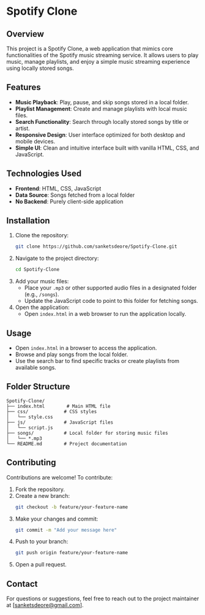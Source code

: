 # Spotify Clone

## Overview
This project is a Spotify Clone, a web application that mimics core functionalities of the Spotify music streaming service. It allows users to play music, manage playlists, and enjoy a simple music streaming experience using locally stored songs.

## Features
- **Music Playback**: Play, pause, and skip songs stored in a local folder.
- **Playlist Management**: Create and manage playlists with local music files.
- **Search Functionality**: Search through locally stored songs by title or artist.
- **Responsive Design**: User interface optimized for both desktop and mobile devices.
- **Simple UI**: Clean and intuitive interface built with vanilla HTML, CSS, and JavaScript.

## Technologies Used
- **Frontend**: HTML, CSS, JavaScript
- **Data Source**: Songs fetched from a local folder
- **No Backend**: Purely client-side application

## Installation
1. Clone the repository:
   ```bash
   git clone https://github.com/sanketsdeore/Spotify-Clone.git
   ```
2. Navigate to the project directory:
   ```bash
   cd Spotify-Clone
   ```
3. Add your music files:
   - Place your `.mp3` or other supported audio files in a designated folder (e.g., `/songs`).
   - Update the JavaScript code to point to this folder for fetching songs.
4. Open the application:
   - Open `index.html` in a web browser to run the application locally.

## Usage
- Open `index.html` in a browser to access the application.
- Browse and play songs from the local folder.
- Use the search bar to find specific tracks or create playlists from available songs.

## Folder Structure
```
Spotify-Clone/
├── index.html        # Main HTML file
├── css/             # CSS styles
│   └── style.css
├── js/              # JavaScript files
│   └── script.js
├── songs/           # Local folder for storing music files
│   └── *.mp3
└── README.md        # Project documentation
```

## Contributing
Contributions are welcome! To contribute:
1. Fork the repository.
2. Create a new branch:
   ```bash
   git checkout -b feature/your-feature-name
   ```
3. Make your changes and commit:
   ```bash
   git commit -m "Add your message here"
   ```
4. Push to your branch:
   ```bash
   git push origin feature/your-feature-name
   ```
5. Open a pull request.

## Contact
For questions or suggestions, feel free to reach out to the project maintainer at [sanketsdeore@gmail.com].
